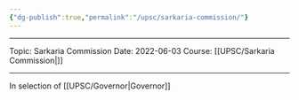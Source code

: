 ```yaml
---
{"dg-publish":true,"permalink":"/upsc/sarkaria-commission/"}
---
```


----
Topic: Sarkaria Commission
Date: 2022-06-03
Course: [[UPSC/Sarkaria Commission\|]] 

----



In selection of [[UPSC/Governor\|Governor]]